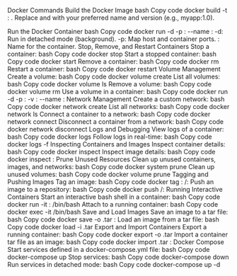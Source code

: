 Docker Commands
Build the Docker Image
bash
Copy code
docker build -t <image-name>:<tag> .
Replace <image-name> and <tag> with your preferred name and version (e.g., myapp:1.0).

Run the Docker Container
bash
Copy code
docker run -d -p <host-port>:<container-port> --name <container-name> <image-name>:<tag>
-d: Run in detached mode (background).
-p: Map host and container ports.
<container-name>: Name for the container.
Stop, Remove, and Restart Containers
Stop a container:
bash
Copy code
docker stop <container-name>
Start a stopped container:
bash
Copy code
docker start <container-name>
Remove a container:
bash
Copy code
docker rm <container-name>
Restart a container:
bash
Copy code
docker restart <container-name>
Volume Management
Create a volume:
bash
Copy code
docker volume create <volume-name>
List all volumes:
bash
Copy code
docker volume ls
Remove a volume:
bash
Copy code
docker volume rm <volume-name>
Use a volume in a container:
bash
Copy code
docker run -d -p <host-port>:<container-port> -v <volume-name>:<container-path> --name <container-name> <image-name>:<tag>
Network Management
Create a custom network:
bash
Copy code
docker network create <network-name>
List all networks:
bash
Copy code
docker network ls
Connect a container to a network:
bash
Copy code
docker network connect <network-name> <container-name>
Disconnect a container from a network:
bash
Copy code
docker network disconnect <network-name> <container-name>
Logs and Debugging
View logs of a container:
bash
Copy code
docker logs <container-name>
Follow logs in real-time:
bash
Copy code
docker logs -f <container-name>
Inspecting Containers and Images
Inspect container details:
bash
Copy code
docker inspect <container-name>
Inspect image details:
bash
Copy code
docker inspect <image-name>:<tag>
Prune Unused Resources
Clean up unused containers, images, and networks:
bash
Copy code
docker system prune
Clean up unused volumes:
bash
Copy code
docker volume prune
Tagging and Pushing Images
Tag an image:
bash
Copy code
docker tag <image-name>:<tag> <repository>/<image-name>:<new-tag>
Push an image to a repository:
bash
Copy code
docker push <repository>/<image-name>:<tag>
Running Interactive Containers
Start an interactive bash shell in a container:
bash
Copy code
docker run -it <image-name>:<tag> /bin/bash
Attach to a running container:
bash
Copy code
docker exec -it <container-name> /bin/bash
Save and Load Images
Save an image to a tar file:
bash
Copy code
docker save -o <file-name>.tar <image-name>:<tag>
Load an image from a tar file:
bash
Copy code
docker load -i <file-name>.tar
Export and Import Containers
Export a running container:
bash
Copy code
docker export -o <file-name>.tar <container-name>
Import a container tar file as an image:
bash
Copy code
docker import <file-name>.tar <new-image-name>:<tag>
Docker Compose
Start services defined in a docker-compose.yml file:
bash
Copy code
docker-compose up
Stop services:
bash
Copy code
docker-compose down
Run services in detached mode:
bash
Copy code
docker-compose up -d
